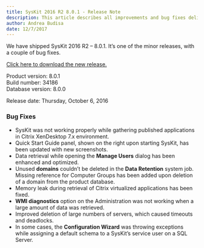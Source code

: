 ```yaml
---
title: SysKit 2016 R2 8.0.1 - Release Note
description: This article describes all improvements and bug fixes delivered in SysKit 2016 R2 – 8.0.1.
author: Andrea Budisa
date: 12/7/2017
---
```


We have shipped SysKit 2016 R2 – 8.0.1. It’s one of the minor releases, with a couple of bug fixes.

[Click here to download the new release.](https://www.syskit.com/products/monitor/download)

Product version: 8.0.1  
Build number: 34186  
Database version: 8.0.0

Release date: Thursday, October 6, 2016

### Bug Fixes

+ SysKit was not working properly while gathering published applications in Citrix XenDesktop 7.x environment.
+ Quick Start Guide panel, shown on the right upon starting SysKit, has been updated with new screenshots.
+ Data retrieval while opening the __Manage Users__ dialog has been enhanced and optimized.
+ Unused __domains__ couldn’t be deleted in the __Data Retention__ system job. Missing reference for Computer Groups has been added upon deletion of a domain from the product database.
+ Memory leak during retrieval of Citrix virtualized applications has been fixed.
+ __WMI diagnostics__ option on the Administration was not working when a large amount of data was retrieved.
+ Improved deletion of large numbers of servers, which caused timeouts and deadlocks.
+ In some cases, the __Configuration Wizard__ was throwing exceptions while assigning a default schema to a SysKit’s service user on a SQL Server.
